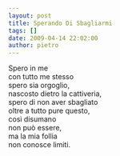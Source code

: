 ```yaml
---
layout: post
title: Sperando Di Sbagliarmi
tags: []
date: 2009-04-14 22:02:00
author: pietro
---
```

Spero in me<br/>con tutto me stesso<br/>spero sia orgoglio,<br/>nascosto dietro la cattiveria,<br/>spero di non aver sbagliato<br/>oltre a tutto pure questo,<br/>così disumano<br/>non può essere,<br/>ma la mia follia<br/>non conosce limiti.
